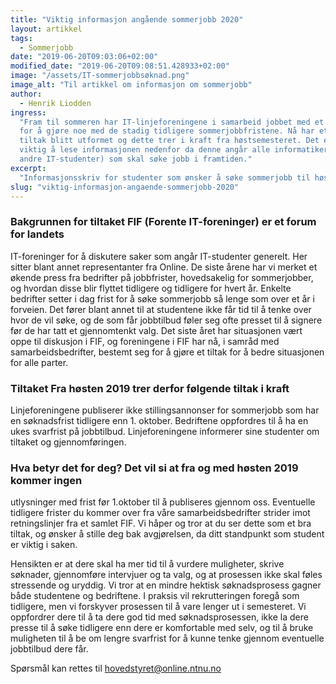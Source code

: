 ```yaml
---
title: "Viktig informasjon angående sommerjobb 2020"
layout: artikkel
tags:
  - Sommerjobb
date: "2019-06-20T09:03:06+02:00"
modified_date: "2019-06-20T09:08:51.428933+02:00"
image: "/assets/IT-sommerjobbsøknad.png"
image_alt: "Til artikkel om informasjon om sommerjobb"
author:
  - Henrik Liodden
ingress:
  "Fram til sommeren har IT-linjeforeningene i samarbeid jobbet med et tiltak
  for å gjøre noe med de stadig tidligere sommerjobbfristene. Nå har et konkret
  tiltak blitt utformet og dette trer i kraft fra høstsemesteret. Det er derfor
  viktig å lese informasjonen nedenfor da denne angår alle informatikere (og
  andre IT-studenter) som skal søke jobb i framtiden."
excerpt:
  "Informasjonsskriv for studenter som ønsker å søke sommerjobb til høsten."
slug: "viktig-informasjon-angaende-sommerjobb-2020"
---
```


### Bakgrunnen for tiltaket FIF (Forente IT-foreninger) er et forum for landets

IT-foreninger for å diskutere saker som angår IT-studenter generelt. Her sitter
blant annet representanter fra Online. De siste årene har vi merket et økende
press fra bedrifter på jobbfrister, hovedsakelig for sommerjobber, og hvordan
disse blir flyttet tidligere og tidligere for hvert år. Enkelte bedrifter setter
i dag frist for å søke sommerjobb så lenge som over et år i forveien. Det fører
blant annet til at studentene ikke får tid til å tenke over hvor de vil søke, og
de som får jobbtilbud føler seg ofte presset til å signere før de har tatt et
gjennomtenkt valg. Det siste året har situasjonen vært oppe til diskusjon i FIF,
og foreningene i FIF har nå, i samråd med samarbeidsbedrifter, bestemt seg for å
gjøre et tiltak for å bedre situasjonen for alle parter.

### Tiltaket Fra høsten 2019 trer derfor følgende tiltak i kraft

Linjeforeningene publiserer ikke stillingsannonser for sommerjobb som har en
søknadsfrist tidligere enn 1. oktober. Bedriftene oppfordres til å ha en ukes
svarfrist på jobbtilbud. Linjeforeningene informerer sine studenter om tiltaket
og gjennomføringen.

### Hva betyr det for deg? Det vil si at fra og med høsten 2019 kommer ingen

utlysninger med frist før 1.oktober til å publiseres gjennom oss. Eventuelle
tidligere frister du kommer over fra våre samarbeidsbedrifter strider imot
retningslinjer fra et samlet FIF. Vi håper og tror at du ser dette som et bra
tiltak, og ønsker å stille deg bak avgjørelsen, da ditt standpunkt som student
er viktig i saken.

Hensikten er at dere skal ha mer tid til å vurdere muligheter, skrive søknader,
gjennomføre intervjuer og ta valg, og at prosessen ikke skal føles stressende og
uryddig. Vi tror at en mindre hektisk søknadsprosess gagner både studentene og
bedriftene. I praksis vil rekrutteringen foregå som tidligere, men vi forskyver
prosessen til å vare lenger ut i semesteret. Vi oppfordrer dere til å ta dere
god tid med søknadsprosessen, ikke la dere presse til å søke tidligere enn dere
er komfortable med selv, og til å bruke muligheten til å be om lengre svarfrist
for å kunne tenke gjennom eventuelle jobbtilbud dere får.

Spørsmål kan rettes til hovedstyret@online.ntnu.no
